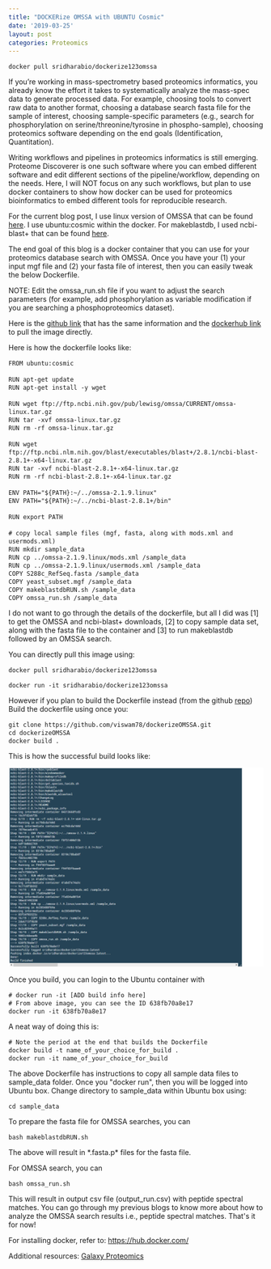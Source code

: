```yaml
---
title: "DOCKERize OMSSA with UBUNTU Cosmic"
date: '2019-03-25'
layout: post
categories: Proteomics
---
```


```console
docker pull sridharabio/dockerize123omssa
```

If you’re working in mass-spectrometry based proteomics informatics, you already know the effort it takes to systematically analyze the mass-spec data to generate processed data. For example,
choosing tools to convert raw data to another format,
choosing a database search fasta file for the sample of interest,
choosing sample-specific parameters (e.g., search for phosphorylation on serine/threonine/tyrosine in phospho-sample),
choosing proteomics software depending on the end goals (Identification, Quantitation).


Writing workflows and pipelines in proteomics informatics is still emerging. Proteome Discoverer is one such software where you can embed different software and edit different sections of the pipeline/workflow, depending on the needs. Here, I will NOT focus on any such workflows, but plan to use docker containers to show how docker can be used for proteomics bioinformatics to embed different tools for reproducible research.

For the current blog post, I use linux version of OMSSA that can be found [here](ftp://ftp.ncbi.nih.gov/pub/lewisg/omssa/CURRENT/). I use ubuntu:cosmic within the docker. For makeblastdb, I used ncbi-blast+ that can be found [here](ftp://ftp.ncbi.nlm.nih.gov/blast/executables/blast+/LATEST/).

The end goal of this blog is a docker container that you can use for your proteomics database search with OMSSA. Once you have your (1) your input mgf file and (2) your fasta file of interest, then you can easily tweak the below Dockerfile.

NOTE: Edit the omssa_run.sh file if you want to adjust the search parameters (for example, add phosphorylation as variable modification if you are searching a phosphoproteomics dataset).

Here is the [github link](https://github.com/viswam78/dockerizeOMSSA) that has the same information and the [dockerhub link](https://hub.docker.com/r/sridharabio/dockerize123omssa) to pull the image directly.

Here is how the dockerfile looks like:


```console
FROM ubuntu:cosmic

RUN apt-get update
RUN apt-get install -y wget

RUN wget ftp://ftp.ncbi.nih.gov/pub/lewisg/omssa/CURRENT/omssa-linux.tar.gz
RUN tar -xvf omssa-linux.tar.gz
RUN rm -rf omssa-linux.tar.gz

RUN wget ftp://ftp.ncbi.nlm.nih.gov/blast/executables/blast+/2.8.1/ncbi-blast-2.8.1+-x64-linux.tar.gz
RUN tar -xvf ncbi-blast-2.8.1+-x64-linux.tar.gz
RUN rm -rf ncbi-blast-2.8.1+-x64-linux.tar.gz

ENV PATH="${PATH}:~/../omssa-2.1.9.linux"
ENV PATH="${PATH}:~/../ncbi-blast-2.8.1+/bin"

RUN export PATH

# copy local sample files (mgf, fasta, along with mods.xml and usermods.xml)
RUN mkdir sample_data
RUN cp ../omssa-2.1.9.linux/mods.xml /sample_data
RUN cp ../omssa-2.1.9.linux/usermods.xml /sample_data
COPY S288c_RefSeq.fasta /sample_data
COPY yeast_subset.mgf /sample_data
COPY makeblastdbRUN.sh /sample_data
COPY omssa_run.sh /sample_data
```

I do not want to go through the details of the dockerfile, but all I did was [1] to get the OMSSA and ncbi-blast+ downloads, [2] to copy sample data set, along with the fasta file to the container and [3] to run makeblastdb followed by an OMSSA search.

You can directly pull this image using:
```console
docker pull sridharabio/dockerize123omssa
```

```console
docker run -it sridharabio/dockerize123omssa
```
However if you plan to build the Dockerfile instead (from the github [repo](https://github.com/viswam78/dockerizeOMSSA))
Build the dockerfile using once you:
```console
git clone https://github.com/viswam78/dockerizeOMSSA.git
cd dockerizeOMSSA
docker build .
```

This is how the successful build looks like:

![png](docker_output_snippet.png)

Once you build, you can login to the Ubuntu container with
```console
# docker run -it [ADD build info here]
# From above image, you can see the ID 638fb70a8e17
docker run -it 638fb70a8e17
```

A neat way of doing this is:
```console
# Note the period at the end that builds the Dockerfile
docker build -t name_of_your_choice_for_build .
docker run -it name_of_your_choice_for_build
```

The above Dockerfile has instructions to copy all sample data files to sample_data folder. Once you "docker run", then you will be logged into Ubuntu box. Change directory to sample_data within Ubuntu box using:
```console
cd sample_data
```

To prepare the fasta file for OMSSA searches, you can
```console
bash makeblastdbRUN.sh
```
The above will result in \*.fasta.p\* files for the fasta file.  

For OMSSA search, you can
```console
bash omssa_run.sh
```
This will result in output csv file (output_run.csv) with peptide spectral matches. You can go through my previous blogs to know more about how to analyze the OMSSA search results i.e., peptide spectral matches. That's it for now!


For installing docker, refer to: https://hub.docker.com/

Additional resources:
[Galaxy Proteomics](https://github.com/galaxyproteomics/docker-galaxyp)
